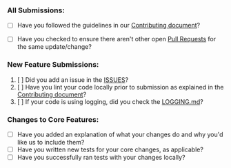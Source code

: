 ### All Submissions:

* [ ] Have you followed the guidelines in our [Contributing document](https://github.com/srijan-sivakumar/Redant/blob/main/CONTRIBUTING.md)? 
* [ ] Have you checked to ensure there aren't other open [Pull Requests](https://github.com/srijan-sivakumar/Redant/pulls) for the same update/change?


### New Feature Submissions:

1. [ ] Did you add an issue in the [ISSUES](https://github.com/srijan-sivakumar/Redant/issues)?
2. [ ] Have you lint your code locally prior to submission as explained in the [Contributing document](https://github.com/srijan-sivakumar/Redant/blob/main/CONTRIBUTING.md)?
3. [ ] If your code is using logging, did you check the [LOGGING.md](https://github.com/srijan-sivakumar/Redant/blob/main/redant_libs/support_libs/logging.md)?

### Changes to Core Features:

* [ ] Have you added an explanation of what your changes do and why you'd like us to include them?
* [ ] Have you written new tests for your core changes, as applicable?
* [ ] Have you successfully ran tests with your changes locally?